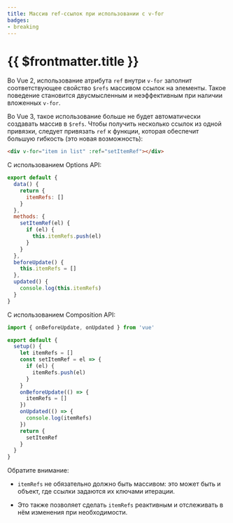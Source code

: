 ```yaml
---
title: Массив ref-ссылок при использовании с v-for
badges:
- breaking
---
```


# {{ $frontmatter.title }} <MigrationBadges :badges="$frontmatter.badges" />

Во Vue 2, использование атрибута `ref` внутри `v-for` заполнит соответствующее свойство `$refs` массивом ссылок на элементы. Такое поведение становится двусмысленным и неэффективным при наличии вложенных `v-for`.

Во Vue 3, такое использование больше не будет автоматически создавать массив в `$refs`. Чтобы получить несколько ссылок из одной привязки, следует привязать `ref` к функции, которая обеспечит большую гибкость (это новая возможность):

```html
<div v-for="item in list" :ref="setItemRef"></div>
```

С использованием Options API:

```js
export default {
  data() {
    return {
      itemRefs: []
    }
  },
  methods: {
    setItemRef(el) {
      if (el) {
        this.itemRefs.push(el)
      }
    }
  },
  beforeUpdate() {
    this.itemRefs = []
  },
  updated() {
    console.log(this.itemRefs)
  }
}
```

С использованием Composition API:

```js
import { onBeforeUpdate, onUpdated } from 'vue'

export default {
  setup() {
    let itemRefs = []
    const setItemRef = el => {
      if (el) {
        itemRefs.push(el)
      }
    }
    onBeforeUpdate(() => {
      itemRefs = []
    })
    onUpdated(() => {
      console.log(itemRefs)
    })
    return {
      setItemRef
    }
  }
}
```

Обратите внимание:

- `itemRefs` не обязательно должно быть массивом: это может быть и объект, где ссылки задаются их ключами итерации.

- Это также позволяет сделать `itemRefs` реактивным и отслеживать в нём изменения при необходимости.
